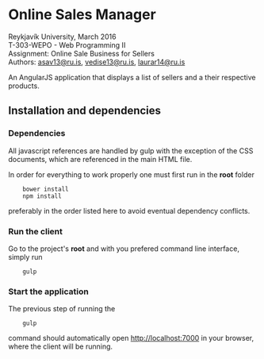 # Online Sales Manager
Reykjavík University, March 2016<br>
T-303-WEPO - Web Programming II<br>
Assignment: Online Sale Business for Sellers<br>
Authors: asav13@ru.is, vedise13@ru.is, laurar14@ru.is

An AngularJS application that displays a list of sellers and a their respective products.<br>
## Installation and dependencies
### Dependencies
All javascript references are handled by gulp with the exception of the CSS documents, which are referenced in the
main HTML file.

In order for everything to work properly one must first run in the <strong>root</strong> folder
```
	bower install
	npm install
```
preferably in the order listed here to avoid eventual dependency conflicts.

### Run the client
Go to the project's <strong>root</strong> and with you prefered command line interface, simply run 

```
	gulp
```

### Start the application

The previous step of running the 
```
	gulp
```
command should automatically open <a href="http://localhost:7000">http://localhost:7000</a> in your browser, where the client will be running.